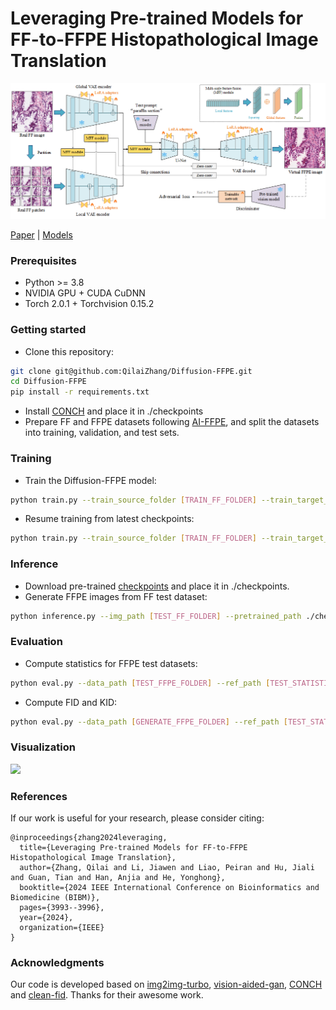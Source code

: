 

# Leveraging Pre-trained Models for FF-to-FFPE Histopathological Image Translation

![](./assets/Overview.png)

[Paper](https://ieeexplore.ieee.org/abstract/document/10822745/) | [Models](https://cloud.tsinghua.edu.cn/d/2892cd01a94e49519068/) 

### Prerequisites

- Python >= 3.8
- NVIDIA GPU + CUDA CuDNN
- Torch 2.0.1 + Torchvision 0.15.2

### Getting started

- Clone this repository:

```bash
git clone git@github.com:QilaiZhang/Diffusion-FFPE.git
cd Diffusion-FFPE
pip install -r requirements.txt
```

- Install [CONCH](https://huggingface.co/MahmoodLab/CONCH) and place it in ./checkpoints
- Prepare FF and FFPE datasets following [AI-FFPE](https://github.com/DeepMIALab/AI-FFPE), and split the datasets into training, validation, and test sets.

### Training

- Train the Diffusion-FFPE model:

```bash
python train.py --train_source_folder [TRAIN_FF_FOLDER] --train_target_folder [TRAIN_FFPE_FOLDER] --valid_source_folder [VALID_FF_FOLDER] --valid_target_folder [VALID_FFPE_FOLDER]
```

- Resume training from latest checkpoints:

```bash
python train.py --train_source_folder [TRAIN_FF_FOLDER] --train_target_folder [TRAIN_FFPE_FOLDER] --valid_source_folder [VALID_FF_FOLDER] --valid_target_folder [VALID_FFPE_FOLDER] --ckpt_path [CHECKPOINTS_FOLDER] --resume
```

### Inference

- Download pre-trained [checkpoints](https://cloud.tsinghua.edu.cn/d/2892cd01a94e49519068/) and place it in ./checkpoints.
- Generate FFPE images from FF test dataset:

```bash
python inference.py --img_path [TEST_FF_FOLDER] --pretrained_path ./checkpoints/model.pkl
```

### Evaluation

- Compute statistics for FFPE test datasets:

```bash
python eval.py --data_path [TEST_FFPE_FOLDER] --ref_path [TEST_STATISTICS_PATH] --save-stats
```

- Compute FID and KID:

```bash
python eval.py --data_path [GENERATE_FFPE_FOLDER] --ref_path [TEST_STATISTICS_PATH] --fid --kid
```

### Visualization

![](./assets/visual.png)

### References

If our work is useful for your research, please consider citing:

```
@inproceedings{zhang2024leveraging,
  title={Leveraging Pre-trained Models for FF-to-FFPE Histopathological Image Translation},
  author={Zhang, Qilai and Li, Jiawen and Liao, Peiran and Hu, Jiali and Guan, Tian and Han, Anjia and He, Yonghong},
  booktitle={2024 IEEE International Conference on Bioinformatics and Biomedicine (BIBM)},
  pages={3993--3996},
  year={2024},
  organization={IEEE}
}
```

### Acknowledgments

Our code is developed based on [img2img-turbo](https://github.com/GaParmar/img2img-turbo), [vision-aided-gan](https://github.com/nupurkmr9/vision-aided-gan), [CONCH](https://github.com/mahmoodlab/CONCH) and [clean-fid](https://github.com/GaParmar/clean-fid). Thanks for their awesome work.